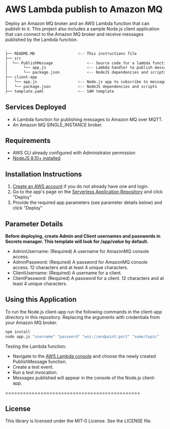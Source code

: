 # AWS Lambda publish to Amazon MQ

Deploy an Amazon MQ broker and an AWS Lambda function that can publish to it. This project also includes a sample Node.js client application that can connect to the Amazon MQ broker and receive messages published by the Lambda function.

```bash
.
├── README.MD                   <-- This instructions file
├── src
│  └── PublishMessage               <-- Source code for a lambda function
│       └── app.js                  <-- Lambda handler to publish messages to an MQTT endpoint on Amazon MQ
│       └── package.json            <-- NodeJS dependencies and scripts
├── client-app
│   └── app.js                  <-- Node.js app to subscribe to messages from an MQTT endpoint on Amazon MQ
│   └── package.json            <-- NodeJS dependencies and scripts
├── template.yaml               <-- SAM template
```

## Services Deployed

* A Lambda function for publishing messages to Amazon MQ over MQTT.
* An Amazon MQ SINGLE_INSTANCE broker.


## Requirements

* AWS CLI already configured with Administrator permission
* [NodeJS 8.10+ installed](https://nodejs.org/en/download/)

## Installation Instructions

1. [Create an AWS account](https://portal.aws.amazon.com/gp/aws/developer/registration/index.html) if you do not already have one and login.
1. Go to the app's page on the [Serverless Application Repository](https://serverlessrepo.aws.amazon.com/applications/) and click "Deploy"
1. Provide the required app parameters (see parameter details below) and click "Deploy"

## Parameter Details

**Before deploying, create Admin and Client usernames and passwords in Secrets manager. This template will look for /app/*value* by default.**

* AdminUsername: (Required) A username for AmazonMQ console access.
* AdminPassword: (Required) A password for AmazonMQ console access. 12 characters and at least 4 unique characters.
* ClientUsername: (Required) A username for a client.
* ClientPassword: (Required) A password for a client. 12 characters and at least 4 unique characters.

## Using this Application

To run the Node.js client-app run the following commands in the client-app directory in this repository. Replacing the arguments with credentials from your Amazon MQ broker.

```bash
npm install
node app.js "username" "password" "wss://endpoint:port" "some/topic"
```

Testing the Lambda function:

* Navigate to the [AWS Lambda console](https://console.aws.amazon.com/lambda) and choose the newly created PublishMessage function.
* Create a test event.
* Run a test invocation.
* Messages published will appear in the console of the Node.js client-app.

==============================================

## License

This library is licensed under the MIT-0 License. See the LICENSE file.
